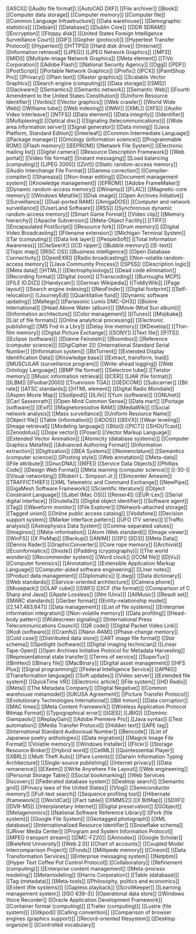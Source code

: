[[ASCII]]
[[Audio file format]]
[[AutoCAD DXF]]
[[File archiver]]
[[Book]]
[[Computer data storage]]
[[Computer memory]]
[[Computer file]]
[[Common Language Infrastructure]]
[[Data warehouse]]
[[Demographic statistics]]
[[Debian]]
[[Database]]
[[Dublin Core]]
[[DDR SDRAM]]
[[Encryption]]
[[Floppy disk]]
[[United States Foreign Intelligence Surveillance Court]]
[[GIF]]
[[Gopher (protocol)]]
[[Hypertext Transfer Protocol]]
[[Hypertext]]
[[HTTPS]]
[[Hard disk drive]]
[[Internet]]
[[Information retrieval]]
[[JPEG]]
[[JPEG Network Graphics]]
[[MP3]]
[[MIDI]]
[[Multiple-image Network Graphics]]
[[Meta element]]
[[TiVo Corporation]]
[[Adobe Flash]]
[[National Security Agency]]
[[Ogg]]
[[PDF]]
[[PostScript]]
[[Portable Network Graphics]]
[[Prefix]]
[[PCX]]
[[PaintShop Pro]]
[[Privacy]]
[[Plain text]]
[[Raster graphics]]
[[Scalable Vector Graphics]]
[[Search engine (computing)]]
[[Data storage]]
[[SMS]]
[[Slackware]]
[[Semantics]]
[[Semantic network]]
[[Semantic Web]]
[[Fourth Amendment to the United States Constitution]]
[[Uniform Resource Identifier]]
[[Vorbis]]
[[Vector graphics]]
[[Web crawler]]
[[World Wide Web]]
[[Williams tube]]
[[Web indexing]]
[[WAV]]
[[XML]]
[[XFS]]
[[Audio Video Interleave]]
[[NTFS]]
[[Data element]]
[[Data integrity]]
[[Identifier]]
[[Multiplexing]]
[[Optical disc]]
[[Signaling (telecommunications)]]
[[Wide area information server]]
[[Signal generator]]
[[Data mining]]
[[Java Platform, Standard Edition]]
[[Interleaf]]
[[Common Intermediate Language]]
[[Package manager]]
[[Ontology (information science)]]
[[Programmable ROM]]
[[Flash memory]]
[[EEPROM]]
[[Network File System]]
[[Electronic mailing list]]
[[Digital camera]]
[[Resource Description Framework]]
[[Web portal]]
[[Video file format]]
[[Instant messaging]]
[[Load balancing (computing)]]
[[JPEG 2000]]
[[Zinf]]
[[Static random-access memory]]
[[Audio Interchange File Format]]
[[Gamma correction]]
[[Compiler-compiler]]
[[Shareaza]]
[[Non-linear editing]]
[[Document management system]]
[[Knowledge management]]
[[EPROM]]
[[Adobe FrameMaker]]
[[Dynamic random-access memory]]
[[Winamp]]
[[FLAC]]
[[Magnetic-core memory]]
[[Windows Metafile]]
[[Disk image]]
[[Open Archives Initiative]]
[[Surveillance]]
[[Dual-ported RAM]]
[[AmigaDOS]]
[[Computer and network surveillance]]
[[UserLand Software]]
[[RSS]]
[[Synchronous dynamic random-access memory]]
[[Smart Game Format]]
[[Video clip]]
[[Memory hierarchy]]
[[Apache Subversion]]
[[Meta-Object Facility]]
[[TIFF]]
[[Encapsulated PostScript]]
[[Resource fork]]
[[Drum memory]]
[[Digital Video Broadcasting]]
[[Filename extension]]
[[Michigan Terminal System]]
[[Tar (computing)]]
[[Data link layer]]
[[PeopleSoft]]
[[Total Information Awareness]]
[[CiteSeerX]]
[[CD ripper]]
[[Bubble memory]]
[[E-text]]
[[Topic map]]
[[RISC OS]]
[[Business intelligence]]
[[Open Database Connectivity]]
[[OpenEXR]]
[[Radio broadcasting]]
[[Non-volatile random-access memory]]
[[Java Community Process]]
[[SPSS]]
[[Description logic]]
[[Meta data]]
[[HTML]]
[[Electrophysiology]]
[[Dead code elimination]]
[[Recording format]]
[[Digital zoom]]
[[Transcoding]]
[[Burroughs MCP]]
[[FILE ID.DIZ]]
[[Handycam]]
[[German Wikipedia]]
[[TiddlyWiki]]
[[Page layout]]
[[Search engine indexing]]
[[NeoFinder]]
[[Digital footprint]]
[[Self-relocation]]
[[JourneyEd]]
[[Quantitative fund]]
[[Dynamic software updating]]
[[Maltego]]
[[Panasonic Lumix DMC-GH3]]
[[Bioline International]]
[[Head Above Water (album)]]
[[Movie (Mod Sun album)]]
[[Information architecture]]
[[Color management]]
[[ITunes]]
[[Mojibake]]
[[List of file formats]]
[[Online analytical processing]]
[[Electronic publishing]]
[[MS Fnd in a Lbry]]
[[Delay line memory]]
[[KDevelop]]
[[Thin-film memory]]
[[Digital Picture Exchange]]
[[SONY]]
[[Text file]]
[[FITS]]
[[Eclipse (software)]]
[[Dianne Feinstein]]
[[Boombox]]
[[Reference (computer science)]]
[[DigiCipher 2]]
[[International Standard Serial Number]]
[[Information system]]
[[BitTorrent]]
[[Extended Display Identification Data]]
[[Knowledge base]]
[[Extract, transform, load]]
[[MUSCULAR (surveillance program)]]
[[Write-ahead logging]]
[[Web Ontology Language]]
[[BMP file format]]
[[Selectron tube]]
[[Twistor memory]]
[[Music information retrieval]]
[[ICER]]
[[JAR (file format)]]
[[ILBM]]
[[Foobar2000]]
[[Truevision TGA]]
[[GEDCOM]]
[[Subcarrier]]
[[Bit rate]]
[[ATSC standards]]
[[HTML element]]
[[Digital Radio Mondiale]]
[[Aspen Movie Map]]
[[Sodipodi]]
[[ILife]]
[[Yum (software)]]
[[GNUnet]]
[[Carl Sassenrath]]
[[Open Mind Common Sense]]
[[Data mart]]
[[Portage (software)]]
[[Exif]]
[[Magnetoresistive RAM]]
[[MediaWiki]]
[[Social network analysis]]
[[Mass surveillance]]
[[Uniform Resource Name]]
[[Object file]]
[[Table (information)]]
[[4DOS]]
[[8SVX]]
[[Wear leveling]]
[[Image retrieval]]
[[Modeling language]]
[[Bitzi]]
[[PICT]]
[[SHOUTcast]]
[[Zenodotus]]
[[Dope vector]]
[[Poser]]
[[Vector Markup Language]]
[[Extended Vector Animation]]
[[Atomicity (database systems)]]
[[Computer Graphics Metafile]]
[[Advanced Authoring Format]]
[[Information extraction]]
[[Digitization]]
[[BEA Systems]]
[[Nomenclature]]
[[Semantics (computer science)]]
[[Posting style]]
[[Web annotation]]
[[Meta-data]]
[[File attribute]]
[[GnucDNA]]
[[RIFE]]
[[Service Data Objects]]
[[Phillips Code]]
[[Design Web Format]]
[[Meta learning (computer science)]]
[[-30-]]
[[Visual networking]]
[[Robert L. Simpson Jr.]]
[[Simcenter Amesim]]
[[TRAFFICTHIEF]]
[[XML Telemetric and Command Exchange]]
[[NewPipe]]
[[GigaMesh Software Framework]]
[[Scientific literature]]
[[Object Constraint Language]]
[[Label (Mac OS)]]
[[Reiser4]]
[[EUR-Lex]]
[[Serial digital interface]]
[[Gnutella2]]
[[Digital object identifier]]
[[Software agent]]
[[Tag]]
[[Waveform monitor]]
[[File Explorer]]
[[Network-attached storage]]
[[Tagged union]]
[[Online public access catalog]]
[[Vodafone]]
[[Decision support system]]
[[Marker interface pattern]]
[[UFO (TV series)]]
[[Traffic analysis]]
[[Astrophysics Data System]]
[[Comma-separated values]]
[[Imaginos]]
[[Meta-information]]
[[Atom (Web standard)]]
[[Image viewer]]
[[WinFS]]
[[X PixMap]]
[[Backup]]
[[ANIM]]
[[I2P]]
[[ID3]]
[[Meta Data]]
[[Dennis Rader]]
[[GraphicConverter]]
[[Core rope memory]]
[[Archivist]]
[[Ecoinformatics]]
[[Inode]]
[[Padding (cryptography)]]
[[The world wonders]]
[[Recommender system]]
[[Word clock]]
[[COM file]]
[[DjVu]]
[[Computer forensics]]
[[Annotation]]
[[Extensible Application Markup Language]]
[[Computer-aided software engineering]]
[[Liner notes]]
[[Product data management]]
[[Diplomatics]]
[[.dwg]]
[[Data dictionary]]
[[Web standards]]
[[Service-oriented architecture]]
[[Camera phone]]
[[Musepack]]
[[OLAP cube]]
[[SWF]]
[[XCF (file format)]]
[[Comparison of C Sharp and Java]]
[[Apple Lossless]]
[[Nm (Unix)]]
[[AllMusic]]
[[Result set]]
[[MARC standards]]
[[Gerber format]]
[[Entity–relationship model]]
[[2,147,483,647]]
[[Data management]]
[[List of file systems]]
[[Enterprise information integration]]
[[Non-volatile memory]]
[[Data profiling]]
[[Head–body pattern]]
[[Widescreen signaling]]
[[International Press Telecommunications Council]]
[[QR code]]
[[Digital Packet Video Link]]
[[Kodi (software)]]
[[Cramfs]]
[[Nano-RAM]]
[[Phase-change memory]]
[[Cold case]]
[[Distributed data store]]
[[ART image file format]]
[[Star schema]]
[[Spotlight (software)]]
[[Digital imaging technician]]
[[Linear Tape-Open]]
[[Open Archives Initiative Protocol for Metadata Harvesting]]
[[Representational state transfer]]
[[Terms of service]]
[[SuperTux]]
[[BinHex]]
[[Binary file]]
[[MacBinary]]
[[Digital asset management]]
[[HFS Plus]]
[[Signal programming]]
[[Federal Intelligence Service]]
[[APNG]]
[[Transformation language]]
[[Soft updates]]
[[Video server]]
[[Extended file system]]
[[QuickTime VR]]
[[Electronic article]]
[[File system]]
[[HD Radio]]
[[Meta]]
[[The Metadata Company]]
[[Digital Negative]]
[[Common warehouse metamodel]]
[[UKUSA Agreement]]
[[Picture Transfer Protocol]]
[[Evolutionary Technologies International]]
[[Bill Inmon]]
[[Data corruption]]
[[MAC times]]
[[Meta Content Framework]]
[[Wireless Application Protocol Bitmap Format]]
[[Typographical error]]
[[IGES]]
[[JBIG]]
[[Dominic Giampaolo]]
[[ReplayGain]]
[[Adobe Premiere Pro]]
[[Java syntax]]
[[Test automation]]
[[Media Transfer Protocol]]
[[Hidden text]]
[[APE tag]]
[[International Standard Audiovisual Number]]
[[Bencode]]
[[List of Japanese poetry anthologies]]
[[Data migration]]
[[Magick Image File Format]]
[[Volatile memory]]
[[Windows Installer]]
[[Flickr]]
[[Storage Resource Broker]]
[[Hybrid word]]
[[CellML]]
[[Quintessential Player]]
[[XBRL]]
[[Multi Theft Auto]]
[[Pare Lorentz]]
[[Darwin Information Typing Architecture]]
[[Single-source publishing]]
[[Internet privacy]]
[[Data remanence]]
[[EXeem]]
[[Write Anywhere File Layout]]
[[Web engineering]]
[[Personal Storage Table]]
[[Social bookmarking]]
[[Web Services Discovery]]
[[Federated database system]]
[[Desktop search]]
[[Semantic grid]]
[[Privacy laws of the United States]]
[[Vlog]]
[[Semiconductor memory]]
[[Full-text search]]
[[Sequence profiling tool]]
[[Hibernate (framework)]]
[[WorldCat]]
[[Fact table]]
[[XMMS2]]
[[X BitMap]]
[[SDXF]]
[[DVR-MS]]
[[Interplanetary Internet]]
[[Digital preservation]]
[[GObject]]
[[Metagenomics]]
[[National Software Reference Library]]
[[Fork (file system)]]
[[Google File System]]
[[Geotagged photograph]]
[[XML database]]
[[Internationalized Resource Identifier]]
[[Snowflake schema]]
[[JRiver Media Center]]
[[Program and System Information Protocol]]
[[MPEG transport stream]]
[[DMC-FZ20]]
[[Annodex]]
[[Google Scholar]]
[[Bielefeld University]]
[[Web 2.0]]
[[Chart of accounts]]
[[Coupled Model Intercomparison Project]]
[[Fonds]]
[[Millipede memory]]
[[Cineon]]
[[Data Transformation Services]]
[[Enterprise messaging system]]
[[Netpbm]]
[[Hyper Text Coffee Pot Control Protocol]]
[[Collaboratory]]
[[Refinement (computing)]]
[[Enterprise content management]]
[[Meta-process modeling]]
[[Metamodeling]]
[[Harris Corporation]]
[[Table (database)]]
[[Tag (metadata)]]
[[Meta-tools]]
[[Philosophy, politics and economics]]
[[Extent (file systems)]]
[[Gapless playback]]
[[ScrollKeeper]]
[[Learning management system]]
[[ISO 639-3]]
[[Operational data store]]
[[Windows Voice Recorder]]
[[Oracle Application Development Framework]]
[[Container format (computing)]]
[[Trailer (computing)]]
[[Lustre (file system)]]
[[Gtkpod]]
[[Calling convention]]
[[Comparison of browser engines (graphics support)]]
[[Record-oriented filesystem]]
[[Desktop organizer]]
[[Controlled vocabulary]]
